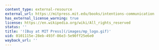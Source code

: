 ```yaml
---
content_type: external-resource
external_url: https://mitpress.mit.edu/books/intentions-communication
has_external_license_warning: true
license: https://en.wikipedia.org/wiki/All_rights_reserved
status: ''
title: '![Buy at MIT Press](/images/mp_logo.gif)'
uid: 0101115e-28eb-493f-86e3-5e90ff25e6e0
wayback_url: ''
---
```

